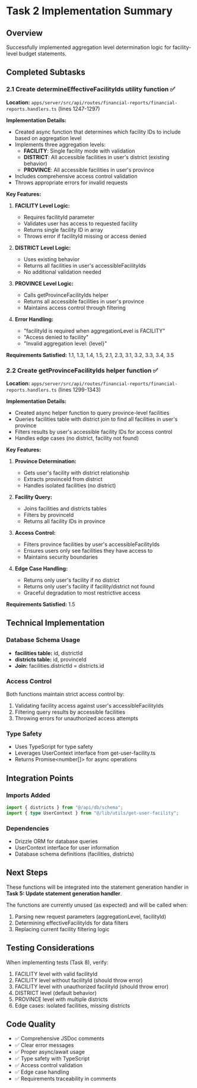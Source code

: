 # Task 2 Implementation Summary

## Overview
Successfully implemented aggregation level determination logic for facility-level budget statements.

## Completed Subtasks

### 2.1 Create determineEffectiveFacilityIds utility function ✅
**Location:** `apps/server/src/api/routes/financial-reports/financial-reports.handlers.ts` (lines 1247-1297)

**Implementation Details:**
- Created async function that determines which facility IDs to include based on aggregation level
- Implements three aggregation levels:
  - **FACILITY**: Single facility mode with validation
  - **DISTRICT**: All accessible facilities in user's district (existing behavior)
  - **PROVINCE**: All accessible facilities in user's province
- Includes comprehensive access control validation
- Throws appropriate errors for invalid requests

**Key Features:**
1. **FACILITY Level Logic:**
   - Requires facilityId parameter
   - Validates user has access to requested facility
   - Returns single facility ID in array
   - Throws error if facilityId missing or access denied

2. **DISTRICT Level Logic:**
   - Uses existing behavior
   - Returns all facilities in user's accessibleFacilityIds
   - No additional validation needed

3. **PROVINCE Level Logic:**
   - Calls getProvinceFacilityIds helper
   - Returns all accessible facilities in user's province
   - Maintains access control through filtering

4. **Error Handling:**
   - "facilityId is required when aggregationLevel is FACILITY"
   - "Access denied to facility"
   - "Invalid aggregation level: {level}"

**Requirements Satisfied:** 1.1, 1.3, 1.4, 1.5, 2.1, 2.3, 3.1, 3.2, 3.3, 3.4, 3.5

### 2.2 Create getProvinceFacilityIds helper function ✅
**Location:** `apps/server/src/api/routes/financial-reports/financial-reports.handlers.ts` (lines 1299-1343)

**Implementation Details:**
- Created async helper function to query province-level facilities
- Queries facilities table with district join to find all facilities in user's province
- Filters results by user's accessible facility IDs for access control
- Handles edge cases (no district, facility not found)

**Key Features:**
1. **Province Determination:**
   - Gets user's facility with district relationship
   - Extracts provinceId from district
   - Handles isolated facilities (no district)

2. **Facility Query:**
   - Joins facilities and districts tables
   - Filters by provinceId
   - Returns all facility IDs in province

3. **Access Control:**
   - Filters province facilities by user's accessibleFacilityIds
   - Ensures users only see facilities they have access to
   - Maintains security boundaries

4. **Edge Case Handling:**
   - Returns only user's facility if no district
   - Returns only user's facility if facility/district not found
   - Graceful degradation to most restrictive access

**Requirements Satisfied:** 1.5

## Technical Implementation

### Database Schema Usage
- **facilities table:** id, districtId
- **districts table:** id, provinceId
- **Join:** facilities.districtId = districts.id

### Access Control
Both functions maintain strict access control by:
1. Validating facility access against user's accessibleFacilityIds
2. Filtering query results by accessible facilities
3. Throwing errors for unauthorized access attempts

### Type Safety
- Uses TypeScript for type safety
- Leverages UserContext interface from get-user-facility.ts
- Returns Promise<number[]> for async operations

## Integration Points

### Imports Added
```typescript
import { districts } from "@/api/db/schema";
import { type UserContext } from "@/lib/utils/get-user-facility";
```

### Dependencies
- Drizzle ORM for database queries
- UserContext interface for user information
- Database schema definitions (facilities, districts)

## Next Steps
These functions will be integrated into the statement generation handler in **Task 5: Update statement generation handler**.

The functions are currently unused (as expected) and will be called when:
1. Parsing new request parameters (aggregationLevel, facilityId)
2. Determining effectiveFacilityIds for data filters
3. Replacing current facility filtering logic

## Testing Considerations
When implementing tests (Task 8), verify:
1. FACILITY level with valid facilityId
2. FACILITY level without facilityId (should throw error)
3. FACILITY level with unauthorized facilityId (should throw error)
4. DISTRICT level (default behavior)
5. PROVINCE level with multiple districts
6. Edge cases: isolated facilities, missing districts

## Code Quality
- ✅ Comprehensive JSDoc comments
- ✅ Clear error messages
- ✅ Proper async/await usage
- ✅ Type safety with TypeScript
- ✅ Access control validation
- ✅ Edge case handling
- ✅ Requirements traceability in comments
